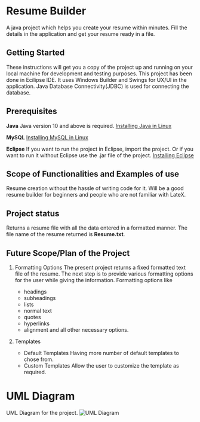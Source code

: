 # Resume Builder
A java project which helps you create your resume within minutes. Fill the details in the application and get your resume ready in a file.

## Getting Started
These instructions will get you a copy of the project up and running on your local machine for development and testing purposes.
This project has been done in Ecilipse IDE. It uses Windows Builder and Swings for UX/UI in the application. Java Database Connectivity(JDBC) is used for connecting the database.

## Prerequisites
**Java**
Java version 10 and above is required.
[Installing Java in Linux](https://linuxize.com/post/install-java-on-ubuntu-18-04/)

**MySQL**
[Installing MySQL in Linux](https://phoenixnap.com/kb/how-to-install-mysql-on-ubuntu-18-04)

**Eclipse**
If you want to run the project in Eclipse, import the project. Or if you want to run it without Eclipse use the .jar file of the project.
[Installing Eclipse](https://linux4one.com/how-to-install-eclipse-ide-on-ubuntu-18-04/)

## Scope of Functionalities and Examples of use
Resume creation without the hassle of writing code for it. Will be a good resume builder for beginners and people who are not familiar with LateX. 

## Project status 
Returns a resume file with all the data entered in a formatted manner. The file name of the resume returned is **Resume.txt**.

## Future Scope/Plan of the Project

1. Formatting Options
The present project returns a fixed formatted text file of the resume. The next step is to provide various formatting options for the user while giving the information.
  Formatting options like
    * headings
    * subheadings
    * lists
    * normal text
    * quotes
    * hyperlinks
    * alignment
    and all other necessary options.
  
2. Templates

    * Default Templates
      Having more number of default templates to chose from. 
    * Custom Templates
      Allow the user to customize the template as required.


# UML Diagram
UML Diagram for the project.
![UML Diagram](https://github.com/BhanuPrakashNani/OOPS-Java-Project/blob/master/UML-OOPS.png)

